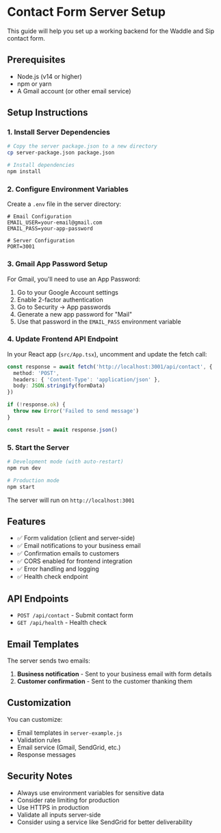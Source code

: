 # Contact Form Server Setup

This guide will help you set up a working backend for the Waddle and Sip contact form.

## Prerequisites

- Node.js (v14 or higher)
- npm or yarn
- A Gmail account (or other email service)

## Setup Instructions

### 1. Install Server Dependencies

```bash
# Copy the server package.json to a new directory
cp server-package.json package.json

# Install dependencies
npm install
```

### 2. Configure Environment Variables

Create a `.env` file in the server directory:

```env
# Email Configuration
EMAIL_USER=your-email@gmail.com
EMAIL_PASS=your-app-password

# Server Configuration
PORT=3001
```

### 3. Gmail App Password Setup

For Gmail, you'll need to use an App Password:

1. Go to your Google Account settings
2. Enable 2-factor authentication
3. Go to Security → App passwords
4. Generate a new app password for "Mail"
5. Use that password in the `EMAIL_PASS` environment variable

### 4. Update Frontend API Endpoint

In your React app (`src/App.tsx`), uncomment and update the fetch call:

```typescript
const response = await fetch('http://localhost:3001/api/contact', {
  method: 'POST',
  headers: { 'Content-Type': 'application/json' },
  body: JSON.stringify(formData)
})

if (!response.ok) {
  throw new Error('Failed to send message')
}

const result = await response.json()
```

### 5. Start the Server

```bash
# Development mode (with auto-restart)
npm run dev

# Production mode
npm start
```

The server will run on `http://localhost:3001`

## Features

- ✅ Form validation (client and server-side)
- ✅ Email notifications to your business email
- ✅ Confirmation emails to customers
- ✅ CORS enabled for frontend integration
- ✅ Error handling and logging
- ✅ Health check endpoint

## API Endpoints

- `POST /api/contact` - Submit contact form
- `GET /api/health` - Health check

## Email Templates

The server sends two emails:
1. **Business notification** - Sent to your business email with form details
2. **Customer confirmation** - Sent to the customer thanking them

## Customization

You can customize:
- Email templates in `server-example.js`
- Validation rules
- Email service (Gmail, SendGrid, etc.)
- Response messages

## Security Notes

- Always use environment variables for sensitive data
- Consider rate limiting for production
- Use HTTPS in production
- Validate all inputs server-side
- Consider using a service like SendGrid for better deliverability 
